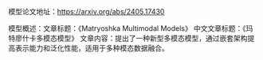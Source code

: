 模型论文地址：https://arxiv.org/abs/2405.17430

模型概述：文章标题：《Matryoshka Multimodal Models》
中文文章标题：《玛特廖什卡多模态模型》
文章内容：提出了一种新型多模态模型，通过嵌套架构提高表示能力和泛化性能，适用于多种模态数据融合。
